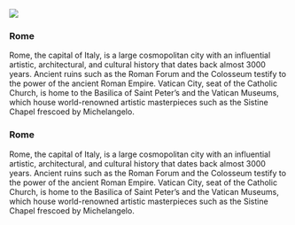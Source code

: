 <a href="https://juncture-digital.org"><img src="https://juncture-digital.org/images/ve-button.png"></a>

<param ve-config 
       title="Juncture Demo 1"
       author="Ashley Buchanan"
       banner="https://upload.wikimedia.org/wikipedia/commons/6/67/Nr._21._Oberitalien.png" 
       layout="vertical">

### Rome
Rome, the capital of Italy, is a large cosmopolitan city with an influential artistic, architectural, and cultural history that dates back almost 3000 years. Ancient ruins such as the Roman Forum and the Colosseum testify to the power of the ancient Roman Empire. Vatican City, seat of the Catholic Church, is home to the Basilica of Saint Peter’s and the Vatican Museums, which house world-renowned artistic masterpieces such as the Sistine Chapel frescoed by Michelangelo.
<param ve-map
       center="41.89293, 12.49058"
       zoom="8"
       Title="City of Rome"
       show-labels>
<param ve-map basemap="Esri_WorldPhysical">

### Rome
Rome, the capital of Italy, is a large cosmopolitan city with an influential artistic, architectural, and cultural history that dates back almost 3000 years. Ancient ruins such as the Roman Forum and the <span data-mouseover-map-flyto="41.89019, 12.49140, 14">Colosseum</span> testify to the power of the ancient Roman Empire. Vatican City, seat of the Catholic Church, is home to the Basilica of Saint Peter’s and the Vatican Museums, which house world-renowned artistic masterpieces such as the Sistine Chapel frescoed by Michelangelo.
<param ve-map
       center="41.89293, 12.49058"
       zoom="5"
       Title="City of Rome"
       show-labels>
<param ve-map basemap="Esri_WorldPhysical">
<param ve-map-marker
       url="https://upload.wikimedia.org/wikipedia/commons/c/c5/Roman_Colosseum_icon.svg"
       coords="41.89293, 12.49058"
       size="512, 328" 
       circle="true">
